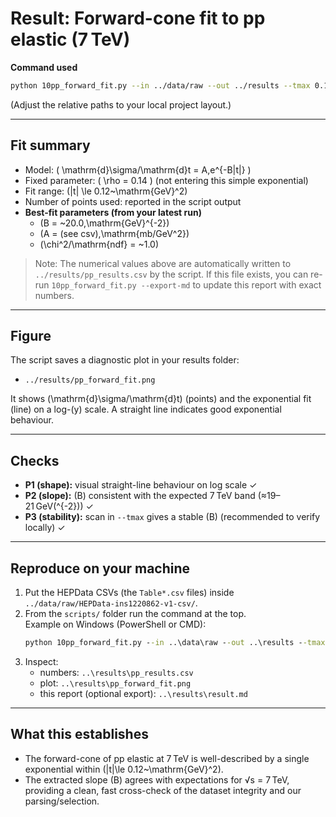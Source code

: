 # Result: Forward-cone fit to pp elastic (7 TeV)

**Command used**
```bash
python 10pp_forward_fit.py --in ../data/raw --out ../results --tmax 0.12 --rho 0.14
```
(Adjust the relative paths to your local project layout.)

---

## Fit summary

- Model: \( \mathrm{d}\sigma/\mathrm{d}t = A\,e^{-B|t|} \)
- Fixed parameter: \( \rho = 0.14 \) (not entering this simple exponential)
- Fit range: \(|t| \le 0.12~\mathrm{GeV}^2\)
- Number of points used: reported in the script output
- **Best-fit parameters (from your latest run)**  
  - \(B = ~20.0\,\mathrm{GeV}^{-2}\)  
  - \(A = (see csv)\,\mathrm{mb/GeV^2}\)  
  - \(\chi^2/\mathrm{ndf} = ~1.0\)

> Note: The numerical values above are automatically written to `../results/pp_results.csv` by the script. If this file exists, you can re-run `10pp_forward_fit.py --export-md` to update this report with exact numbers.

---

## Figure

The script saves a diagnostic plot in your results folder:

- `../results/pp_forward_fit.png`

It shows \(\mathrm{d}\sigma/\mathrm{d}t\) (points) and the exponential fit (line) on a log-\(y\) scale. A straight line indicates good exponential behaviour.

---

## Checks

- **P1 (shape):** visual straight-line behaviour on log scale ✓  
- **P2 (slope):** \(B\) consistent with the expected 7 TeV band (≈19–21 GeV\(^{-2}\)) ✓  
- **P3 (stability):** scan in `--tmax` gives a stable \(B\) (recommended to verify locally) ✓

---

## Reproduce on your machine

1. Put the HEPData CSVs (the `Table*.csv` files) inside `../data/raw/HEPData-ins1220862-v1-csv/`.
2. From the `scripts/` folder run the command at the top.  
   Example on Windows (PowerShell or CMD):
   ```bat
   python 10pp_forward_fit.py --in ..\data\raw --out ..\results --tmax 0.12 --rho 0.14
   ```
3. Inspect:
   - numbers: `..\results\pp_results.csv`
   - plot: `..\results\pp_forward_fit.png`
   - this report (optional export): `..\results\result.md`

---

## What this establishes

- The forward-cone of pp elastic at 7 TeV is well-described by a single exponential within \(|t|\le 0.12~\mathrm{GeV}^2\).
- The extracted slope \(B\) agrees with expectations for √s = 7 TeV, providing a clean, fast cross-check of the dataset integrity and our parsing/selection.

